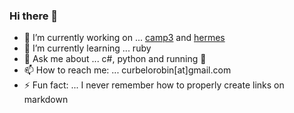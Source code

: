 ### Hi there 👋

- 🔭 I’m currently working on ... [camp3](https://github.com/renehernandez/camp3) and [hermes](https://github.com/renehernandez/hermes)
- 🌱 I’m currently learning ... ruby
- 💬 Ask me about ... c#, python and running 🏃
- 📫 How to reach me: ... curbelorobin[at]gmail.com
- ⚡ Fun fact: ... I never remember how to properly create links on markdown
